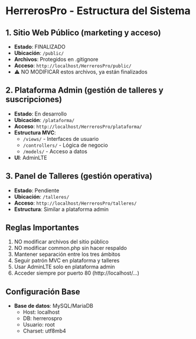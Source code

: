 # HerrerosPro - Estructura del Sistema

## 1. Sitio Web Público (marketing y acceso)
- **Estado**: FINALIZADO
- **Ubicación**: `/public/`
- **Archivos**: Protegidos en .gitignore
- **Acceso**: `http://localhost/HerrerosPro/public/`
- ⚠️ NO MODIFICAR estos archivos, ya están finalizados

## 2. Plataforma Admin (gestión de talleres y suscripciones)
- **Estado**: En desarrollo
- **Ubicación**: `/plataforma/`
- **Acceso**: `http://localhost/HerrerosPro/plataforma/`
- **Estructura MVC**:
  - `/views/` - Interfaces de usuario
  - `/controllers/` - Lógica de negocio
  - `/models/` - Acceso a datos
- **UI**: AdminLTE

## 3. Panel de Talleres (gestión operativa)
- **Estado**: Pendiente
- **Ubicación**: `/talleres/`
- **Acceso**: `http://localhost/HerrerosPro/talleres/`
- **Estructura**: Similar a plataforma admin

## Reglas Importantes
1. NO modificar archivos del sitio público
2. NO modificar common.php sin hacer respaldo
3. Mantener separación entre los tres ámbitos
4. Seguir patrón MVC en plataforma y talleres
5. Usar AdminLTE solo en plataforma admin
6. Acceder siempre por puerto 80 (http://localhost/...)

## Configuración Base
- **Base de datos**: MySQL/MariaDB
  - Host: localhost
  - DB: herrerospro
  - Usuario: root
  - Charset: utf8mb4

